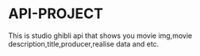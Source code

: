 # API-PROJECT
This is studio ghibli api that shows you movie img,movie description,title,producer,realise data and etc.
